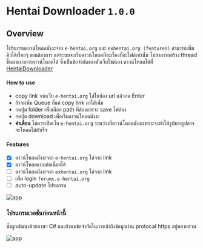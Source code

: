 # Hentai Downloader `1.0.0`
## Overview
โปรแกรมดาวน์โหลดมังงะจาก `e-hentai.org` และ `exhentai.org (features)` สามารถเพิ่มคิวได้เรื่อยๆ ตามต้องการ แต่ระบบจะเริ่มดาวน์โหลดทีละเรื่องที่ละไฟล์เท่านั้น ไม่สามารถสร้าง thread ขึ้นมาแบ่งการดาวน์โหลดได้ ซึ่งเป็นข้อจำกัดของตัวเว็บไซต์เอง ดาวน์โหลดได้ที่ [HentaiDownloader](https://github.com/unhax/ghentai-downloader/releases)

#### How to use
- copy link จากเว็บ `e-hentai.org` ใส่ในช่อง url แล้วกด Enter
- ถ้าจะเพิ่ม Queue ก็แค่ copy link มาใส่เพิ่ม
- กดปุ่ม folder เพื่อเลือก path ที่ต้องการจะ save ไฟล์ลง 
- กดปุ่ม download เพื่อเริ่มดาวน์โหลดมังงะ
- **คำเตือน** ไม่ควรเปิดเว็บ `e-hentai.org` ระหว่างที่ดาวน์โหลดมังงะเพราะจะทำให้รูปบางรูปอาจจะโหลดไม่สำเร็จ

#### Features
- [x] ดาวน์โหลดมังงะจาก `e-hentai.org` ได้จาก link
- [x] ดาวน์โหลดแบบต่อเนื่องได้
- [ ] ดาวน์โหลดมังงะจาก `exhentai.org` ได้จาก link
- [ ] เพิ่ม login `forums.e-hentai.org`
- [ ] auto-update โปรแกรม

![app][app-items]

### โปรแกรมเวอชั่นก่อนหน้านี้
ซึ่งถูกพัฒนาด้วยภาษา C# และยังพบข้อจำกัดในการเข้าถึงข้อมูลผ่าน protocal https อยู่หลายส่วน

![app][app-c#]

[app-c#]: https://raw.githubusercontent.com/unhax/ghentai-downloader/master/docs/sample-app.jpg
[app-items]: https://raw.githubusercontent.com/unhax/ghentai-downloader/master/docs/app-items.png
